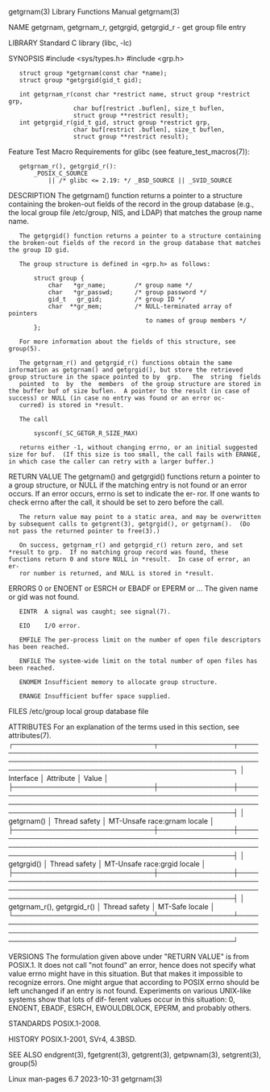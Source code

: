 getgrnam(3)                                                                               Library Functions Manual                                                                              getgrnam(3)

NAME
       getgrnam, getgrnam_r, getgrgid, getgrgid_r - get group file entry

LIBRARY
       Standard C library (libc, -lc)

SYNOPSIS
       #include <sys/types.h>
       #include <grp.h>

       struct group *getgrnam(const char *name);
       struct group *getgrgid(gid_t gid);

       int getgrnam_r(const char *restrict name, struct group *restrict grp,
                      char buf[restrict .buflen], size_t buflen,
                      struct group **restrict result);
       int getgrgid_r(gid_t gid, struct group *restrict grp,
                      char buf[restrict .buflen], size_t buflen,
                      struct group **restrict result);

   Feature Test Macro Requirements for glibc (see feature_test_macros(7)):

       getgrnam_r(), getgrgid_r():
           _POSIX_C_SOURCE
               || /* glibc <= 2.19: */ _BSD_SOURCE || _SVID_SOURCE

DESCRIPTION
       The  getgrnam()  function  returns a pointer to a structure containing the broken-out fields of the record in the group database (e.g., the local group file /etc/group, NIS, and LDAP) that matches
       the group name name.

       The getgrgid() function returns a pointer to a structure containing the broken-out fields of the record in the group database that matches the group ID gid.

       The group structure is defined in <grp.h> as follows:

           struct group {
               char   *gr_name;        /* group name */
               char   *gr_passwd;      /* group password */
               gid_t   gr_gid;         /* group ID */
               char  **gr_mem;         /* NULL-terminated array of pointers
                                          to names of group members */
           };

       For more information about the fields of this structure, see group(5).

       The getgrnam_r() and getgrgid_r() functions obtain the same information as getgrnam() and getgrgid(), but store the retrieved group structure in the space pointed to by  grp.   The  string  fields
       pointed  to  by  the  members  of the group structure are stored in the buffer buf of size buflen.  A pointer to the result (in case of success) or NULL (in case no entry was found or an error oc‐
       curred) is stored in *result.

       The call

           sysconf(_SC_GETGR_R_SIZE_MAX)

       returns either -1, without changing errno, or an initial suggested size for buf.  (If this size is too small, the call fails with ERANGE, in which case the caller can retry with a larger buffer.)

RETURN VALUE
       The getgrnam() and getgrgid() functions return a pointer to a group structure, or NULL if the matching entry is not found or an error occurs.  If an error occurs, errno is set to indicate the  er‐
       ror.  If one wants to check errno after the call, it should be set to zero before the call.

       The return value may point to a static area, and may be overwritten by subsequent calls to getgrent(3), getgrgid(), or getgrnam().  (Do not pass the returned pointer to free(3).)

       On success, getgrnam_r() and getgrgid_r() return zero, and set *result to grp.  If no matching group record was found, these functions return 0 and store NULL in *result.  In case of error, an er‐
       ror number is returned, and NULL is stored in *result.

ERRORS
       0 or ENOENT or ESRCH or EBADF or EPERM or ...
              The given name or gid was not found.

       EINTR  A signal was caught; see signal(7).

       EIO    I/O error.

       EMFILE The per-process limit on the number of open file descriptors has been reached.

       ENFILE The system-wide limit on the total number of open files has been reached.

       ENOMEM Insufficient memory to allocate group structure.

       ERANGE Insufficient buffer space supplied.

FILES
       /etc/group
              local group database file

ATTRIBUTES
       For an explanation of the terms used in this section, see attributes(7).
       ┌────────────────────────────┬───────────────┬─────────────────────────────────────────────────────────────────────────────────────────────────────────────────────────────────────────────────────┐
       │ Interface                  │ Attribute     │ Value                                                                                                                                               │
       ├────────────────────────────┼───────────────┼─────────────────────────────────────────────────────────────────────────────────────────────────────────────────────────────────────────────────────┤
       │ getgrnam()                 │ Thread safety │ MT-Unsafe race:grnam locale                                                                                                                         │
       ├────────────────────────────┼───────────────┼─────────────────────────────────────────────────────────────────────────────────────────────────────────────────────────────────────────────────────┤
       │ getgrgid()                 │ Thread safety │ MT-Unsafe race:grgid locale                                                                                                                         │
       ├────────────────────────────┼───────────────┼─────────────────────────────────────────────────────────────────────────────────────────────────────────────────────────────────────────────────────┤
       │ getgrnam_r(), getgrgid_r() │ Thread safety │ MT-Safe locale                                                                                                                                      │
       └────────────────────────────┴───────────────┴─────────────────────────────────────────────────────────────────────────────────────────────────────────────────────────────────────────────────────┘

VERSIONS
       The  formulation  given above under "RETURN VALUE" is from POSIX.1.  It does not call "not found" an error, hence does not specify what value errno might have in this situation.  But that makes it
       impossible to recognize errors.  One might argue that according to POSIX errno should be left unchanged if an entry is not found.  Experiments on various UNIX-like systems show that lots  of  dif‐
       ferent values occur in this situation: 0, ENOENT, EBADF, ESRCH, EWOULDBLOCK, EPERM, and probably others.

STANDARDS
       POSIX.1-2008.

HISTORY
       POSIX.1-2001, SVr4, 4.3BSD.

SEE ALSO
       endgrent(3), fgetgrent(3), getgrent(3), getpwnam(3), setgrent(3), group(5)

Linux man-pages 6.7                                                                              2023-10-31                                                                                     getgrnam(3)
